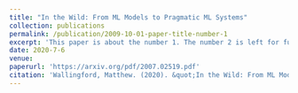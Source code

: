 ```yaml
---
title: "In the Wild: From ML Models to Pragmatic ML Systems"
collection: publications
permalink: /publication/2009-10-01-paper-title-number-1
excerpt: 'This paper is about the number 1. The number 2 is left for future work.'
date: 2020-7-6
venue: 
paperurl: 'https://arxiv.org/pdf/2007.02519.pdf'
citation: 'Wallingford, Matthew. (2020). &quot;In the Wild: From ML Models to Pragmatic ML Systems 1.&quot; <i></i>. 1(1).'
---
```

